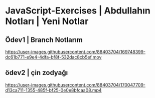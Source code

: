 # JavaScript-Exercises | Abdullahın Notları | Yeni Notlar

## Ödev1 | Branch Notlarım
https://user-images.githubusercontent.com/88403704/169748399-dc61b771-e9e4-4dfa-bf8f-532dac8cb5ef.mov

## ödev2 | çin zodyağı
https://user-images.githubusercontent.com/88403704/170047709-d13ca711-1355-485f-bf25-0e0e8bfcaa08.mp4

